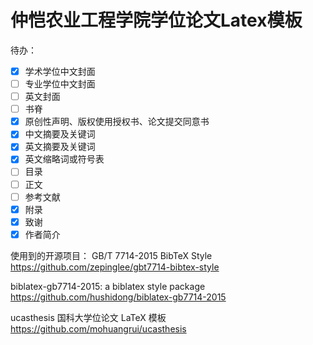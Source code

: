 # 仲恺农业工程学院学位论文Latex模板

待办：

- [x] 学术学位中文封面
- [ ] 专业学位中文封面
- [ ] 英文封面
- [ ] 书脊
- [x] 原创性声明、版权使用授权书、论文提交同意书
- [x] 中文摘要及关键词
- [x] 英文摘要及关键词
- [x] 英文缩略词或符号表
- [ ] 目录
- [ ] 正文
- [ ] 参考文献
- [x] 附录
- [x] 致谢
- [x] 作者简介

使用到的开源项目：
GB/T 7714-2015 BibTeX Style
https://github.com/zepinglee/gbt7714-bibtex-style

biblatex-gb7714-2015: a biblatex style package
https://github.com/hushidong/biblatex-gb7714-2015

ucasthesis 国科大学位论文 LaTeX 模板
https://github.com/mohuangrui/ucasthesis
